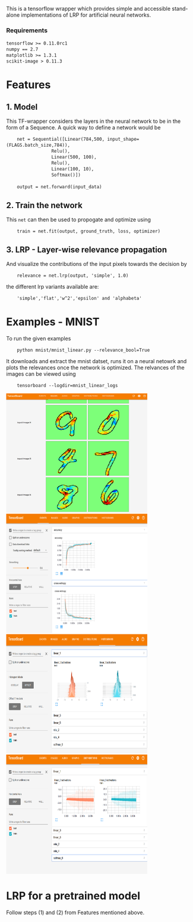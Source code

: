 This is a tensorflow wrapper which provides simple and accessible stand-alone implementations of LRP for artificial neural networks.

### Requirements
    tensorflow >= 0.11.0rc1
    numpy == 2.7
    matplotlib >= 1.3.1
    scikit-image > 0.11.3
    
# Features

## 1. Model 

This TF-wrapper considers the layers in the neural network to be in the form of a Sequence. A quick way to define a network would be

        net = Sequential([Linear(784,500, input_shape=(FLAGS.batch_size,784)), 
                     Relu(),
                     Linear(500, 100), 
                     Relu(),
                     Linear(100, 10), 
                     Softmax()])

        output = net.forward(input_data)
             
## 2. Train the network

This `net` can then be used to propogate and optimize using

        train = net.fit(output, ground_truth, loss, optimizer)

## 3. LRP - Layer-wise relevance propagation

And visualize the contributions of the input pixels towards the decision by

        relevance = net.lrp(output, 'simple', 1.0)

the different lrp variants available are:

        'simple','flat','w^2','epsilon' and 'alphabeta' 

# Examples - MNIST

To run the given examples 
   
        python mnist/mnist_linear.py --relevance_bool=True

It downloads and extract the mnist datset, runs it on a neural netowrk and plots the relevances once the network is optimized. The relvances of the images can be viewed using
   
        tensorboard --logdir=mnist_linear_logs

<img src="doc/images/images.png" width="380" height="320">
<img src="doc/images/accuracy.png" width="380" height="320">

<img src="doc/images/hist.png" width="380" height="320">
<img src="doc/images/distributions.png" width="380" height="320">

# LRP for a pretrained model

Follow steps (1) and (2) from Features mentioned above. 
   
